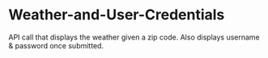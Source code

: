 # Weather-and-User-Credentials
API call that displays the weather given a zip code. Also displays username &amp; password once submitted. 
